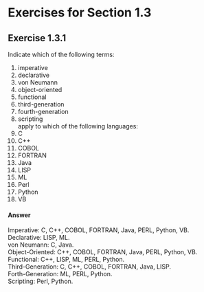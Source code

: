 Exercises for Section 1.3  
=========================  

Exercise 1.3.1  
--------------  
Indicate which of the following terms:  
1. imperative  
2. declarative  
3. von Neumann  
4. object-oriented  
5. functional  
6. third-generation  
7. fourth-generation  
8. scripting  
apply to which of the following languages:  
1. C  
2. C++  
3. COBOL  
4. FORTRAN  
5. Java  
6. LISP  
7. ML  
8. Perl  
9. Python  
10. VB  

#### Answer  
Imperative: C, C++, COBOL, FORTRAN, Java, PERL, Python, VB.  
Declarative: LISP, ML.  
von Neumann: C, Java.  
Object-Oriented: C++, COBOL, FORTRAN, Java, PERL, Python, VB.  
Functional: C++, LISP, ML, PERL, Python.  
Third-Generation: C, C++, COBOL, FORTRAN, Java, LISP.  
Forth-Generation: ML, PERL, Python.  
Scripting: Perl, Python.  